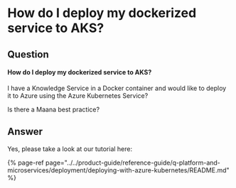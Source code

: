 # How do I deploy my dockerized service to AKS?

## Question

#### How do I deploy my dockerized service to AKS?

I have a Knowledge Service in a Docker container and would like to deploy it to Azure using the Azure Kubernetes Service?

Is there a Maana best practice?

## Answer

Yes, please take a look at our tutorial here:

{% page-ref page="../../product-guide/reference-guide/q-platform-and-microservices/deployment/deploying-with-azure-kubernetes/README.md" %}

## 

